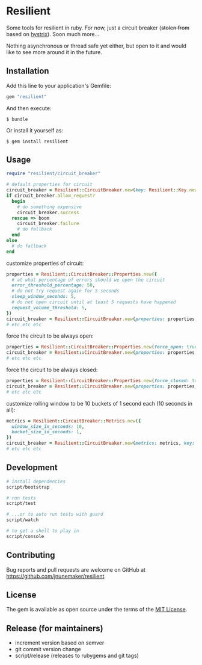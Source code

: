 # Resilient

Some tools for resilient in ruby. For now, just a circuit breaker (~~stolen from~~ based on [hystrix](https://github.com/netflix/hystrix)). Soon much more...

Nothing asynchronous or thread safe yet either, but open to it and would like to see more around it in the future.

## Installation

Add this line to your application's Gemfile:

```ruby
gem "resilient"
```

And then execute:

    $ bundle

Or install it yourself as:

    $ gem install resilient

## Usage

```ruby
require "resilient/circuit_breaker"

# default properties for circuit
circuit_breaker = Resilient::CircuitBreaker.new(key: Resilient::Key.new("example"))
if circuit_breaker.allow_request?
  begin
    # do something expensive
    circuit_breaker.success
  rescue => boom
    circuit_breaker.failure
    # do fallback
  end
else
  # do fallback
end
```

customize properties of circuit:

```ruby
properties = Resilient::CircuitBreaker::Properties.new({
  # at what percentage of errors should we open the circuit
  error_threshold_percentage: 50,
  # do not try request again for 5 seconds
  sleep_window_seconds: 5,
  # do not open circuit until at least 5 requests have happened
  request_volume_threshold: 5,
})
circuit_breaker = Resilient::CircuitBreaker.new(properties: properties, key: Resilient::Key.new("example"))
# etc etc etc
```

force the circuit to be always open:

```ruby
properties = Resilient::CircuitBreaker::Properties.new(force_open: true)
circuit_breaker = Resilient::CircuitBreaker.new(properties: properties, key: Resilient::Key.new("example"))
# etc etc etc
```

force the circuit to be always closed:

```ruby
properties = Resilient::CircuitBreaker::Properties.new(force_closed: true)
circuit_breaker = Resilient::CircuitBreaker.new(properties: properties, key: Resilient::Key.new("example"))
# etc etc etc
```

customize rolling window to be 10 buckets of 1 second each (10 seconds in all):

```ruby
metrics = Resilient::CircuitBreaker::Metrics.new({
  window_size_in_seconds: 10,
  bucket_size_in_seconds: 1,
})
circuit_breaker = Resilient::CircuitBreaker.new(metrics: metrics, key: Resilient::Key.new("example"))
# etc etc etc
```

## Development

```bash
# install dependencies
script/bootstrap

# run tests
script/test

# ...or to auto run tests with guard
script/watch

# to get a shell to play in
script/console
```

## Contributing

Bug reports and pull requests are welcome on GitHub at https://github.com/jnunemaker/resilient.

## License

The gem is available as open source under the terms of the [MIT License](http://opensource.org/licenses/MIT).

## Release (for maintainers)

* increment version based on semver
* git commit version change
* script/release (releases to rubygems and git tags)
